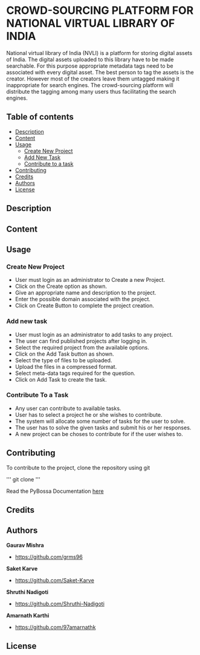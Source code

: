 # CROWD-SOURCING PLATFORM FOR NATIONAL VIRTUAL LIBRARY OF INDIA

National virtual library of India (NVLI) is a platform for storing digital assets of India. The digital assets uploaded to this library have to be made searchable. For this purpose appropriate metadata tags need to be associated with every digital asset. The best person to tag the assets is the creator. However most of the creators leave them untagged making it inappropriate for search engines. The crowd-sourcing platform will distribute the tagging among many users thus facilitating the search engines.

## Table of contents
- [Description](#description)
- [Content](#content)
- [Usage](#usage)
  - [Create New Project](#create-new-project)
  - [Add New Task](#add-new-task)
  - [Contribute to a task](#contribute-to-a-task)
- [Contributing](#contributing)
- [Credits](#credits)
- [Authors](#authors)
- [License](#license)

## Description

## Content

## Usage

### Create New Project

- User must login as an administrator to Create a new Project.
- Click on the Create option as shown.
- Give an appropriate name and description to the project.
- Enter the possible domain associated with the project.
- Click on Create Button to complete the project creation.

### Add new task 

- User must login as an administrator to add tasks to any project.
- The user can find published projects after logging in.
- Select the required project from the available options.
- Click on the Add Task button as shown.
- Select the type of files to be uploaded.
- Upload the files in a compressed format.
- Select meta-data tags required for the question.
- Click on Add Task to create the task.

### Contribute To a Task

- Any user can contribute to available tasks.
- User has to select a project he or she wishes to contribute.
- The system will allocate some number of tasks for the user to solve.
- The user has to solve the given tasks and submit his or her responses.
- A new project can be choses to contribute for if the user wishes to.

## Contributing

To contribute to the project, clone the repository using git

'''
git clone 
'''

Read the PyBossa Documentation [here][1]

## Credits

## Authors

**Gaurav Mishra**
- <https://github.com/grms96>

**Saket Karve**
- <https://github.com/Saket-Karve>

**Shruthi Nadigoti**
- <https://github.com/Shruthi-Nadigoti>

**Amarnath Karthi**
- <https://github.com/97amarnathk>

## License


[1]:http://docs.pybossa.com/en/latest/build_with_pybossa.html
